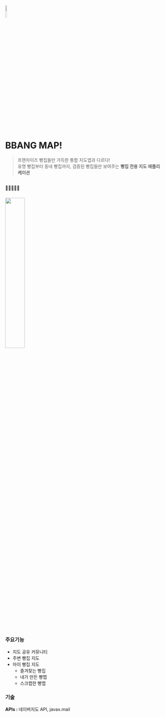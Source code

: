 ### <img src="https://user-images.githubusercontent.com/78129187/132122589-1291704a-25cc-4d44-9c69-41aafe2b503c.png" width="10%"> ###
# BBANG MAP! #
> 프랜차이즈 빵집들만 가득한 통합 지도앱과 다르다! \
> 유명 빵집부터 동네 빵집까지, 검증된 빵집들만 보여주는 <b>빵집 전용 지도 애플리케이션</b> 
<br>
🥖🤍🥐✨🍞

### <img src="https://user-images.githubusercontent.com/78129187/132122718-2818dca8-ad7a-4b6a-b896-2457415459d7.jpg" width="35%"> ###

## ##

### 주요기능 ###
* 지도 공유 커뮤니티
* 주변 빵집 지도
* 마이 빵집 지도
    * 즐겨찾는 빵집
    * 내가 만든 빵맵
    * 스크랩한 빵맵
### 기술 ###
<b>APIs : </b> 
네이버지도 API, javax.mail
